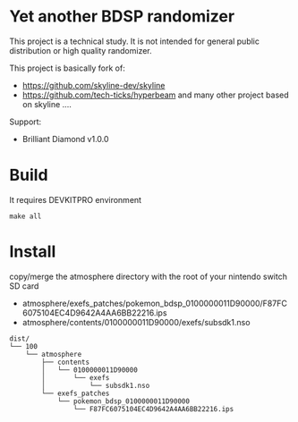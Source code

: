 # Yet another BDSP randomizer
This project is a technical study.
It is not intended for general public distribution or high quality randomizer.

This project is basically fork of:
* https://github.com/skyline-dev/skyline
* https://github.com/tech-ticks/hyperbeam
and many other project based on skyline ....

Support:
* Brilliant Diamond v1.0.0

# Build
It requires DEVKITPRO environment
```
make all
```

# Install
copy/merge the atmosphere directory with the root of your nintendo switch SD card 
* atmosphere/exefs_patches/pokemon_bdsp_0100000011D90000/F87FC6075104EC4D9642A4AA6BB22216.ips
* atmosphere/contents/0100000011D90000/exefs/subsdk1.nso
```
dist/
└── 100
    └── atmosphere
        ├── contents
        │   └── 0100000011D90000
        │       └── exefs
        │           └── subsdk1.nso
        └── exefs_patches
            └── pokemon_bdsp_0100000011D90000
                └── F87FC6075104EC4D9642A4AA6BB22216.ips
```
